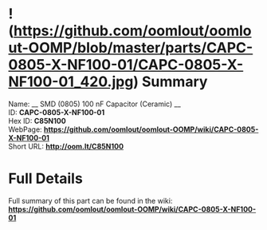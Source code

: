 
!(https://github.com/oomlout/oomlout-OOMP/blob/master/parts/CAPC-0805-X-NF100-01/CAPC-0805-X-NF100-01_420.jpg)
Summary
=================
  
Name: __ SMD (0805) 100 nF Capacitor (Ceramic) __    
ID: __CAPC-0805-X-NF100-01__   
Hex ID: __C85N100__   
WebPage: __https://github.com/oomlout/oomlout-OOMP/wiki/CAPC-0805-X-NF100-01__   
Short URL: __http://oom.lt/C85N100__   

Full Details
==========================
Full summary of this part can be found in the wiki:   
__https://github.com/oomlout/oomlout-OOMP/wiki/CAPC-0805-X-NF100-01__    

